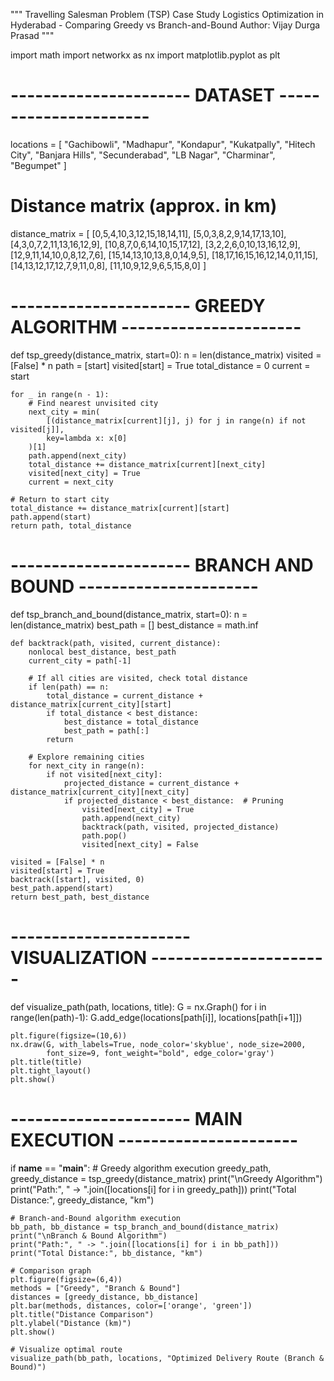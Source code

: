 """
Travelling Salesman Problem (TSP) Case Study
Logistics Optimization in Hyderabad - Comparing Greedy vs Branch-and-Bound
Author: Vijay Durga Prasad
"""

import math
import networkx as nx
import matplotlib.pyplot as plt

# ---------------------- DATASET ----------------------
locations = [
    "Gachibowli", "Madhapur", "Kondapur", "Kukatpally", "Hitech City",
    "Banjara Hills", "Secunderabad", "LB Nagar", "Charminar", "Begumpet"
]

# Distance matrix (approx. in km)
distance_matrix = [
    [0,5,4,10,3,12,15,18,14,11],
    [5,0,3,8,2,9,14,17,13,10],
    [4,3,0,7,2,11,13,16,12,9],
    [10,8,7,0,6,14,10,15,17,12],
    [3,2,2,6,0,10,13,16,12,9],
    [12,9,11,14,10,0,8,12,7,6],
    [15,14,13,10,13,8,0,14,9,5],
    [18,17,16,15,16,12,14,0,11,15],
    [14,13,12,17,12,7,9,11,0,8],
    [11,10,9,12,9,6,5,15,8,0]
]

# ---------------------- GREEDY ALGORITHM ----------------------
def tsp_greedy(distance_matrix, start=0):
    n = len(distance_matrix)
    visited = [False] * n
    path = [start]
    visited[start] = True
    total_distance = 0
    current = start

    for _ in range(n - 1):
        # Find nearest unvisited city
        next_city = min(
            [(distance_matrix[current][j], j) for j in range(n) if not visited[j]],
            key=lambda x: x[0]
        )[1]
        path.append(next_city)
        total_distance += distance_matrix[current][next_city]
        visited[next_city] = True
        current = next_city

    # Return to start city
    total_distance += distance_matrix[current][start]
    path.append(start)
    return path, total_distance

# ---------------------- BRANCH AND BOUND ----------------------
def tsp_branch_and_bound(distance_matrix, start=0):
    n = len(distance_matrix)
    best_path = []
    best_distance = math.inf

    def backtrack(path, visited, current_distance):
        nonlocal best_distance, best_path
        current_city = path[-1]

        # If all cities are visited, check total distance
        if len(path) == n:
            total_distance = current_distance + distance_matrix[current_city][start]
            if total_distance < best_distance:
                best_distance = total_distance
                best_path = path[:]
            return

        # Explore remaining cities
        for next_city in range(n):
            if not visited[next_city]:
                projected_distance = current_distance + distance_matrix[current_city][next_city]
                if projected_distance < best_distance:  # Pruning
                    visited[next_city] = True
                    path.append(next_city)
                    backtrack(path, visited, projected_distance)
                    path.pop()
                    visited[next_city] = False

    visited = [False] * n
    visited[start] = True
    backtrack([start], visited, 0)
    best_path.append(start)
    return best_path, best_distance

# ---------------------- VISUALIZATION ----------------------
def visualize_path(path, locations, title):
    G = nx.Graph()
    for i in range(len(path)-1):
        G.add_edge(locations[path[i]], locations[path[i+1]])

    plt.figure(figsize=(10,6))
    nx.draw(G, with_labels=True, node_color='skyblue', node_size=2000,
            font_size=9, font_weight="bold", edge_color='gray')
    plt.title(title)
    plt.tight_layout()
    plt.show()

# ---------------------- MAIN EXECUTION ----------------------
if __name__ == "__main__":
    # Greedy algorithm execution
    greedy_path, greedy_distance = tsp_greedy(distance_matrix)
    print("\nGreedy Algorithm")
    print("Path:", " -> ".join([locations[i] for i in greedy_path]))
    print("Total Distance:", greedy_distance, "km")

    # Branch-and-Bound algorithm execution
    bb_path, bb_distance = tsp_branch_and_bound(distance_matrix)
    print("\nBranch & Bound Algorithm")
    print("Path:", " -> ".join([locations[i] for i in bb_path]))
    print("Total Distance:", bb_distance, "km")

    # Comparison graph
    plt.figure(figsize=(6,4))
    methods = ["Greedy", "Branch & Bound"]
    distances = [greedy_distance, bb_distance]
    plt.bar(methods, distances, color=['orange', 'green'])
    plt.title("Distance Comparison")
    plt.ylabel("Distance (km)")
    plt.show()

    # Visualize optimal route
    visualize_path(bb_path, locations, "Optimized Delivery Route (Branch & Bound)")
